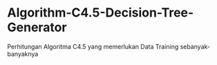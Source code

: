 # Algorithm-C4.5-Decision-Tree-Generator
Perhitungan Algoritma C4.5 yang memerlukan Data Training sebanyak-banyaknya
